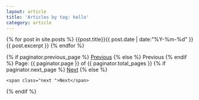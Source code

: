 ```yaml
---
layout: article
title: 'Articles by tag: hello'
category: article
---
```


{% for post in site.posts %}
{{post.title}}{{ post.date | date:"%Y-%m-%d"  }}{{ post.excerpt }}
{% endfor %}
<div class="pagination">
  {% if paginator.previous_page %}
    <a href="/page{{ paginator.previous_page }}" class="previous">Previous</a>
  {% else %}
    <span class="previous">Previous</span>
  {% endif %}
  <span class="page_number ">Page: {{ paginator.page }} of {{ paginator.total_pages }}</span>
  {% if paginator.next_page %}
    <a href="/page{{ paginator.next_page }}" class="next">Next</a>
  {% else %}
  
    <span class="next ">Next</span>
  {% endif %}
</div>				
